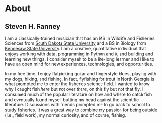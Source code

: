 # About

## Steven H. Ranney

I am a classically-trained musician that has an MS in Wildlife and Fisheries Sciences from [South Dakota State University](www.sdstate.edu) and a BS in Biology from [Kennesaw State University](www.kennesaw.edu). I am a creative, quantitative individual that enjoys working with data, programming in Python and `R`, and building and learning new things. I consider myself to be a life-long learner and I like to have an open mind for new experiences, technologies, and opportunities.

In my free time, I enjoy flatpicking guitar and fingerstyle blues, playing with my dogs, hiking, and fishing. In fact, flyfishing for trout in North Georgia is what prompted me to enter the fisheries science field. I wanted to know why I caught fish *here* but not over *there*, on this fly but not that fly. I consumed much of the popular literature on how and where to catch fish and eventually found myself butting my head against the scientific literature. Discussions with friends prompted me to go back to school to study fisheries. It was a great way to combine my passion for being outside (i.e., field work), my normal curiosity, and of course, fishing.

<!-- ## Career Arc

By education and experience, I am a quantitative scientist. Since graduating with my MS in 2008, I have worked as a research assistant at a northern Rocky Mountain university in Montana, as a biometrician with a environmental and statistical consulting firm in Wyoming, I “chose my own adventure” for a while and operated a small environmental, statistical, and data-management firm in SW Montana. Most recently, however, I’ve worked as an analytics consultant for a financial consulting firm. I’ve enjoyed all of the positions I’ve held. Indeed, I learned during my tenure as a biometrician that working with large data sets and discovering new things about those data sets was really what floated my boat. Combining that discovery mentality with my enjoyment of writing code in R and I learned that answering questions with data was really what I enjoyed most.

As an analytics consultant for a financial consulting firm, I manipulate, manage, and analyze data and create visually appealing and easily understood reports from large data sets. In these cases, I generate reports through a Shiny application that allowed others at the firm to access and communicate results to our clients. Much of my work also includes writing custom R packages and F# libraries to allow for the results generated in R and F# to be easily written to formatted Excel spreadsheets. In fact, most recently, I’ve been working in F# exclusively, converting the analyses I wrote in R into an F# webpage that can be accessed without a Shiny license.

I’ve learned that a lot of data analysis is a puzzle. A lot of report creation and generation is a puzzle. *“I have X problem. Steven, will you solve it for me?”* Those kinds of puzzles are fun to solve. I’m looking for more of those now. With data, I can answer a lot of questions.

## The FUTURE!
I’m always looking at what’s out there, mostly for positions where I can use my knowledge of R, my statistical and data analysis experience (including machine learning with SVM, RandomForests, NeuralNetworks, etc), my database skills (MSSQL, MySQL), and my ability to explain technical concepts to non-technical people in a business setting. I recognize this may be a challenge; as a trained fisheries scientist, a lot of people can’t see beyond the degree and the fact that I’m trying to do this remotely is even more of a challenge. But let’s face it: absolutely loving where you live is a hard thing to beat and I absolutely adore SW Montana. Besides, with direct flights from my local airport to Seattle, San Francisco, Salt Lake City, Denver, Houston, Minneapolis-St. Paul, Atlanta, and Newark, I can almost be anywhere in the country within two flights. Also, I enjoy travel, meeting new people, and helping others learn. Further, as I am an established, effective remote worker and with my ability to communicate effectively via telephone, email, technical documents, and with my smiling face on video chat, I’m hoping that the perfect job for me is out there.

Feel free to view my technical resume and don’t hesitate to ask any questions. A more general–and lengthy–CV is available as well. -->